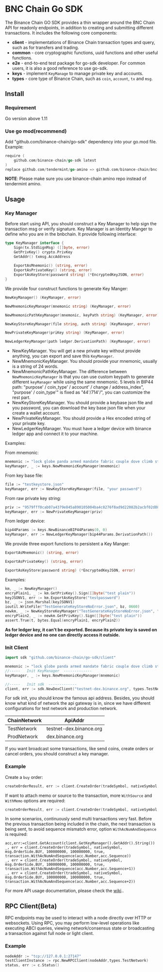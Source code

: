 # BNC Chain Go SDK


The Binance Chain GO SDK provides a thin wrapper around the BNC Chain API for readonly endpoints, in addition to creating and submitting different transactions.
It includes the following core components:

* **client** - implementations of Binance Chain transaction types and query, such as for transfers and trading.
* **common** - core cryptographic functions, uuid functions and other useful functions.
* **e2e** - end-to-end test package for go-sdk developer. For common users, it is also a good reference to use go-sdk. 
* **keys** - implement `KeyManage` to manage private key and accounts.
* **types** - core type of Binance Chain, such as `coin`, `account`, `tx` and `msg`.

## Install

### Requirement

Go version above 1.11

### Use go mod(recommend)

Add "github.com/binance-chain/go-sdk" dependency into your go.mod file. Example:
```go
require (
	github.com/binance-chain/go-sdk latest
)
replace github.com/tendermint/go-amino => github.com/binance-chain/bnc-go-amino v0.14.1-binance.1
```

**NOTE**: Please make sure you use binance-chain amino repo instead of tendermint amino.

## Usage 

### Key Manager

Before start using API, you should construct a Key Manager to help sign the transaction msg or verify signature.
Key Manager is an Identity Manger to define who you are in the bnbchain. It provide following interface:

```go
type KeyManager interface {
	Sign(tx.StdSignMsg) ([]byte, error)
	GetPrivKey() crypto.PrivKey
	GetAddr() txmsg.AccAddress
	
	ExportAsMnemonic() (string, error)
	ExportAsPrivateKey() (string, error)
	ExportAsKeyStore(password string) (*EncryptedKeyJSON, error)
}
```

We provide four construct functions to generate Key Manger:
```go
NewKeyManager() (KeyManager, error)

NewMnemonicKeyManager(mnemonic string) (KeyManager, error)

NewMnemonicPathKeyManager(mnemonic, keyPath string) (KeyManager, error) 

NewKeyStoreKeyManager(file string, auth string) (KeyManager, error)

NewPrivateKeyManager(priKey string) (KeyManager, error) 

NewLedgerKeyManager(path ledger.DerivationPath) (KeyManager, error)

```
- NewKeyManager. You will get a new private key without provide anything, you can export and save this `KeyManager`.
- NewMnemonicKeyManager. You should provide your mnemonic, usually is a string of 24 words.
- NewMnemonicPathKeyManager. The difference between `NewMnemonicKeyManager` is that you can use custom keypath to generate different `keyManager` while using the same mnemonic. 5 levels in BIP44 path: "purpose' / coin_type' / account' / change / address_index", "purpose' / coin_type'" is fixed as "44'/714'/", you can customize the rest part. 
- NewKeyStoreKeyManager. You should provide a keybase json file and you password, you can download the key base json file when your create a wallet account.
- NewPrivateKeyManager. You should provide a Hex encoded string of your private key.
- NewLedgerKeyManager. You must have a ledger device with binance ledger app and connect it to your machine.

Examples:

From mnemonic:
```Go
mnemonic := "lock globe panda armed mandate fabric couple dove climb step stove price recall decrease fire sail ring media enhance excite deny valid ceiling arm"
keyManager, _ := keys.NewMnemonicKeyManager(mnemonic)
```

From key base file:
```GO
file := "testkeystore.json"
keyManager, err := NewKeyStoreKeyManager(file, "your password")

```

From raw private key string:
```GO
priv := "9579fff0cab07a4379e845a890105004ba4c8276f8ad9d22082b2acbf02d884b"
keyManager, err := NewPrivateKeyManager(priv)
```

From ledger device:
```GO
bip44Params := keys.NewBinanceBIP44Params(0, 0)
keyManager, err := NewLedgerKeyManager(bip44Params.DerivationPath())
```

We provide three export functions to persistent a Key Manger:

```go
ExportAsMnemonic() (string, error)

ExportAsPrivateKey() (string, error)

ExportAsKeyStore(password string) (*EncryptedKeyJSON, error)
``` 

Examples:
```go
km, _ := NewKeyManager()
encryPlain1, _ := km.GetPrivKey().Sign([]byte("test plain"))
keyJSONV1, err := km.ExportAsKeyStore("testpassword")
bz, _ := json.Marshal(keyJSONV1)
ioutil.WriteFile("TestGenerateKeyStoreNoError.json", bz, 0660)
newkm, _ := NewKeyStoreKeyManager("TestGenerateKeyStoreNoError.json", "testpassword")
encryPlain2, _ := newkm.GetPrivKey().Sign([]byte("test plain"))
assert.True(t, bytes.Equal(encryPlain1, encryPlain2))
```
**As for ledger key, it can't be exported. Because its private key is saved on ledger device and no one can directly access it outside.** 

### Init Client

```GO
import sdk "github.com/binance-chain/go-sdk/client"

mnemonic := "lock globe panda armed mandate fabric couple dove climb step stove price recall decrease fire sail ring media enhance excite deny valid ceiling arm"
//-----   Init KeyManager  -------------
keyManager, _ := keys.NewMnemonicKeyManager(mnemonic)

//-----   Init sdk  -------------
client, err := sdk.NewDexClient("testnet-dex.binance.org", types.TestNetwork, keyManager)

```
For sdk init, you should know the famous api address. Besides, you should know what kind of network the api gateway is in, since we have different configurations for 
test network and production network.

|  ChainNetwork |  ApiAddr | 
|-------------- |----------------------------------|
|   TestNetwork | testnet-dex.binance.org  |  
|   ProdNetwork | dex.binance.org          |                                |

If you want broadcast some transactions, like send coins, create orders or cancel orders, you should construct a key manager.


### Example

Create a `buy` order: 
```go
createOrderResult, err := client.CreateOrder(tradeSymbol, nativeSymbol, txmsg.OrderSide.BUY, 100000000, 100000000, true)
```

If want to attach memo or source to the transaction, more `WithSource` and `WithMemo` options are required:
```go
createOrderResult, err := client.CreateOrder(tradeSymbol, nativeSymbol, msg.OrderSide.BUY, 100000000, 100000000, true, transaction.WithSource(100),transaction.WithMemo("test memo"))
```

In some scenarios, continuously send multi transactions very fast. Before the previous transaction being included in the chain, the next transaction is being sent, to avoid sequence mismatch error, option `WithAcNumAndSequence` is required:
```
acc,err:=client.GetAccount(client.GetKeyManager().GetAddr().String())
_, err = client.CreateOrder(tradeSymbol, nativeSymbol, msg.OrderSide.BUY, 100000000, 100000000, true, transaction.WithAcNumAndSequence(acc.Number,acc.Sequence))
_, err = client.CreateOrder(tradeSymbol, nativeSymbol, msg.OrderSide.BUY, 100000000, 100000000, true, transaction.WithAcNumAndSequence(acc.Number,acc.Sequence+1))
_, err = client.CreateOrder(tradeSymbol, nativeSymbol, msg.OrderSide.BUY, 100000000, 100000000, true, transaction.WithAcNumAndSequence(acc.Number,acc.Sequence+2))
```

For more API usage documentation, please check the [wiki](https://github.com/binance-chain/go-sdk/wiki)..

## RPC Client(Beta)
RPC endpoints may be used to interact with a node directly over HTTP or websockets. Using RPC, you may perform low-level 
operations like executing ABCI queries, viewing network/consensus state or broadcasting a transaction against full node or
light client.

### Example
```go
nodeAddr := "tcp://127.0.0.1:27147"
testClientInstance := rpc.NewRPCClient(nodeAddr,types.TestNetwork)
status, err := c.Status()
```